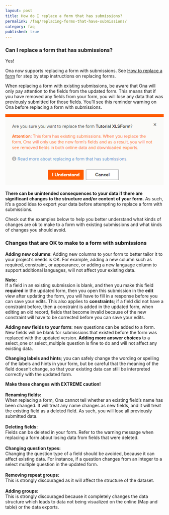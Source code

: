 ```yaml
---
layout: post
title: How do I replace a form that has submissions?
permalink: /faq/replacing-forms-that-have-submissions/
category: faq
published: true
---
```


### Can I replace a form that has submissions?
Yes! 

Ona now supports replacing a form with submissions.  See [How to replace a form](/faq/replacing-forms-without-submissions) for step by step instructions on replacing forms. 

When replacing a form with existing submissions, be aware that Ona will only pay attention to the fields from the updated form.  This means that if you have removed any fields from your form, you will lose any data that was previously submitted for those fields.  You’ll see this reminder warning on Ona before replacing a form with submissions.  

![](/content/screenshots/topics_replace_form_with_submissions.png)

**There can be unintended consequences to your data if there are significant changes to the structure and/or content of your form.**  As such, it’s a good idea to export your data before attempting to replace a form with submissions.

Check out the examples below to help you better understand what kinds of changes are ok to make to a form with existing submissions and what kinds of changes you should avoid.

### Changes that are OK to make to a form with submissions


**Adding new columns**: Adding new columns to your form to better tailor it to your project’s needs is OK.  For example, adding a new column such as required, constraint, or appearance, or adding a new language column to support additional languages, will not affect your existing data. 

> 
**Note:**<br/>If a field in an existing submission is blank, and then you make this field **required** in the updated form, then you open this submission in the **edit** view after updating the form, you will have to fill in a response before you can save your edits. This also applies to **constraints**; if a field did not have a constraint before, then a constraint is added in the updated form, when editing an old record, fields that become invalid because of the new constraint will have to be corrected before you can save your edits.

**Adding new fields to your form**: new questions can be added to a form. New fields will be blank for submissions that existed before the form was replaced with the updated version. 
**Adding more answer choices** to a select_one or select_multiple question is fine to do and will not affect any existing data. 

**Changing labels and hints**; you can safely change the wording or spelling of the labels and hints in your form, but be careful that the meaning of the field doesn’t change, so that your existing data can still be interpreted correctly with the updated form.

> 
**Make these changes with EXTREME caution!**<br/> 
<br>
**Renaming fields:** <br>When replacing a form, Ona cannot tell whether an existing field’s name has been changed.  It will treat any name changes as new fields, and it will treat the existing field as a deleted field.  As such, you will lose all previously submitted data.
<br><br>
**Deleting fields:** <br>Fields can be deleted in your form.  Refer to the warning message when replacing a form about losing data from fields that were deleted.
<br><br>
**Changing question types:** <br>Changing the question type of a field should be avoided, because it can affect existing data. For instance, if a question changes from an integer to a select multiple question in the updated form.
<br><br>
**Removing repeat groups:** <br>This is strongly discouraged as it will affect the structure of the dataset.
<br><br>
**Adding groups:** <br>This is strongly discouraged because it completely changes the data structure which leads to data not being visualized on the online (Map and table) or the data exports.
